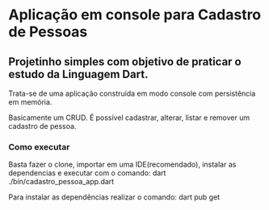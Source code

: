 # Aplicação em console para Cadastro de Pessoas 

## Projetinho simples com objetivo de praticar o estudo da Linguagem Dart. 

<p> Trata-se de uma aplicação construída em modo console com persistência em memória.</p>
<p> Basicamente um CRUD. É possível cadastrar, alterar, listar e remover um cadastro de pessoa.</p>

### Como executar
<p> Basta fazer o clone, importar em uma IDE(recomendado), instalar as dependencias e executar com o comando:
dart ./bin/cadastro_pessoa_app.dart </p>

<p> Para instalar as dependências realizar o comando: dart pub get
